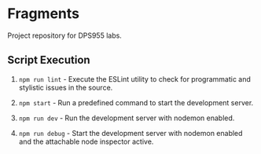 # Fragments

Project repository for DPS955 labs.

## Script Execution

1. `npm run lint` - Execute the ESLint utility to check for programmatic and stylistic issues in the source.

2. `npm start` - Run a predefined command to start the development server.

3. `npm run dev` - Run the development server with nodemon enabled.

4. `npm run debug` - Start the development server with nodemon enabled and the attachable node inspector active.
